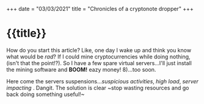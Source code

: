 +++
date = "03/03/2021"
title = "Chronicles of a cryptonote dropper"
+++
# {{title}}

How do you start this article? Like, one day I wake up and think you know what would be _rad_? If I could mine cryptocurrencies while doing nothing, (isn't that the point!?). So I have a few spare virtual servers...I'll just install the mining software and **BOOM!** eazy money! 8)...too soon.

Here come the servers suspensions..._suspicious activities_, _high load_, _server impacting_ . Dangit.
The solution is clear ~stop wasting resources and go back doing something useful!~
